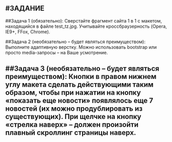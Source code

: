 #ЗАДАНИЕ
------------------------------------------------------------
##Задача 1 (обязательно):
Сверстайте фрагмент сайта 1 в 1 с макетом, находящийся в файле test_tz.jpg.
Учитывайте кроссбраузерность (Opera, IE9+, FFox, Chrome).

##Задача 2 (необязательно – будет являться преимуществом):
Выполните адаптивную верстку. Можно использовать bootstrap или просто media-запросы – на Ваше усмотрение.

##Задача 3 (необязательно – будет являться преимуществом):
Кнопки в правом нижнем углу макета сделать действующими таким образом, чтобы при нажатии на кнопку «показать еще новости» появлялось еще 7 новостей (их можно продублировать из существующих). При щелчке на кнопку «стрелка наверх» – должен произойти плавный скроллинг страницы наверх.
------------------------------------------------------------
